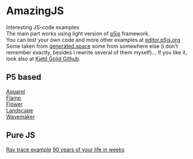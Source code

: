 # AmazingJS
Interesting JS-code examples \
The main part works using light version of [p5js](https://p5js.org) framework. \
You can test your own code and more other examples at [editor.p5js.org](https://editor.p5js.org/) \
Some taken from [generated.space](https://generated.space) some from somewhere else (i don’t remember exactly, besides I rewrite several of them myself)... If you like it, look also at [Kjetil Golid Github](https://github.com/kgolid/p5ycho).

## P5 based
[Aquarel](https://psychosynthesis.github.io/AmazingJS/aquarel.html) \
[Flame](https://psychosynthesis.github.io/AmazingJS/flame.html) \
[Flower](https://psychosynthesis.github.io/AmazingJS/flower.html) \
[Landscape](https://psychosynthesis.github.io/AmazingJS/landscape.html) \
[Wavemaker](https://psychosynthesis.github.io/AmazingJS/wavemaker.html)

## Pure JS
[Ray trace example](https://psychosynthesis.github.io/AmazingJS/raytrace.html)
[90 years of your life in weeks](https://psychosynthesis.github.io/AmazingJS/lifetime.html)
